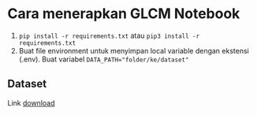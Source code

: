 # Cara menerapkan GLCM Notebook

1. `pip install -r requirements.txt` atau `pip3 install -r requirements.txt`
2. Buat file environment untuk menyimpan local variable dengan ekstensi (.env). Buat variabel `DATA_PATH="folder/ke/dataset"`

## Dataset

Link [download](https://www.dropbox.com/scl/fi/fr3dbs1ujckb1do3d265e/glcm_kidney_illness_extended_dists.csv?rlkey=j6cn71x8zx1fgcmbsimwad9iu&st=0obb3on9&dl=0)